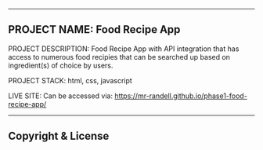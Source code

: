 
-----------------------------
PROJECT NAME: Food Recipe App
-----------------------------

PROJECT DESCRIPTION: Food Recipe App with API integration that has access to numerous food recipies that can be searched up based on ingredient(s) of choice by users.

PROJECT STACK: html, css, javascript

LIVE SITE: Can be accessed via: https://mr-randell.github.io/phase1-food-recipe-app/

-----------------------------
Copyright & License
-----------------------------
